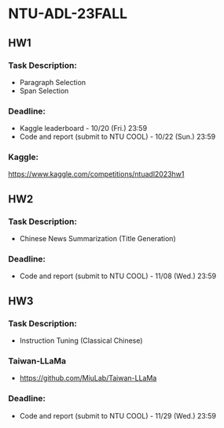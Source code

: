 # NTU-ADL-23FALL
## HW1
### Task Description:
* Paragraph Selection
* Span Selection

### Deadline:
* Kaggle leaderboard - 10/20 (Fri.) 23:59
* Code and report (submit to NTU COOL) - 10/22 (Sun.) 23:59

### Kaggle:
https://www.kaggle.com/competitions/ntuadl2023hw1

## HW2
### Task Description:
* Chinese News Summarization (Title Generation)

### Deadline:
* Code and report (submit to NTU COOL) - 11/08 (Wed.) 23:59

## HW3
### Task Description:
* Instruction Tuning (Classical Chinese)

### Taiwan-LLaMa
* https://github.com/MiuLab/Taiwan-LLaMa

### Deadline:
* Code and report (submit to NTU COOL) - 11/29 (Wed.) 23:59
